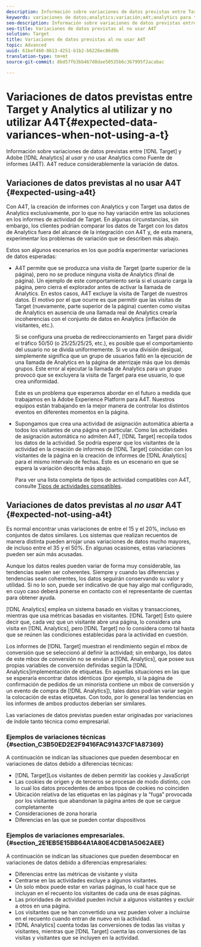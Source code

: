 ```yaml
---
description: Información sobre variaciones de datos previstas entre Target y Adobe Analytics al no usar Analytics como Fuente de informes (A4T), lo que elimina totalmente la variación de datos.
keywords: variaciones de datos;analytics;variación;a4t;analytics para target;analytics como fuente de informes;diferencias;discrepancias;discrepancia
seo-description: Información sobre variaciones de datos previstas entre Target y Adobe Analytics al no usar Analytics como Fuente de informes (A4T), lo que elimina totalmente la variación de datos.
seo-title: Variaciones de datos previstas al no usar A4T
solution: Target
title: Variaciones de datos previstas al no usar A4T
topic: Advanced
uuid: 61bef460-8613-4251-b1b2-b6226ec86d9b
translation-type: tm+mt
source-git-commit: 8bd57fb3bb467d8dae50535b6c367995f2acabac

---
```



# Variaciones de datos previstas entre Target y Analytics al utilizar y no utilizar A4T{#expected-data-variances-when-not-using-a-t}

Información sobre variaciones de datos previstas entre [!DNL Target] y Adobe [!DNL Analytics] al *usar* y *no* usar Analytics como Fuente de informes (A4T). A4T reduce considerablemente la variación de datos.

## Variaciones de datos previstas al no usar A4T {#expected-using-a4t}

Con A4T, la creación de informes con Analytics y con Target usa datos de Analytics exclusivamente, por lo que no hay variación entre las soluciones en los informes de actividad de Target. En algunas circunstancias, sin embargo, los clientes podrían comparar los datos de Target con los datos de Analytics fuera del alcance de la integración con A4T y, de esta manera, experimentar los problemas de variación que se describen más abajo.

Estos son algunos escenarios en los que podría experimentar variaciones de datos esperadas:

* A4T permite que se produzca una visita de Target (parte superior de la página), pero no se produce ninguna visita de Analytics (final de página). Un ejemplo de este comportamiento sería si el usuario carga la página, pero cierra el explorador antes de activar la llamada de Analytics. En estos casos, A4T excluye la visita de Target de nuestros datos. El motivo por el que ocurre es que permitir que las visitas de Target (nuevamente, parte superior de la página) cuenten como visitas de Analytics en ausencia de una llamada real de Analytics crearía incoherencias con el conjunto de datos en Analytics (inflación de visitantes, etc.).

   Si se configura una prueba de redireccionamiento en Target para dividir el tráfico 50/50 (o 25/25/25/25, etc.), es posible que el comportamiento del usuario no se divida uniformemente. Si ve una división desigual, simplemente significa que un grupo de usuarios falló en la ejecución de una llamada de Analytics en la página de aterrizaje más que los demás grupos. Este error al ejecutar la llamada de Analytics para un grupo provocó que se excluyera la visita de Target para ese usuario, lo que crea uniformidad.

   Este es un problema que esperamos abordar en el futuro a medida que trabajamos en la Adobe Experience Platform para A4T. Nuestros equipos están trabajando en la mejor manera de controlar los distintos eventos en diferentes momentos en la página.

* Supongamos que crea una actividad de asignación automática abierta a todos los visitantes de una página en particular. Como las actividades de asignación automática no admiten A4T, [!DNL Target] recopila todos los datos de la actividad. Se podría esperar que los visitantes de la actividad en la creación de informes de [!DNL Target] coincidan con los visitantes de la página en la creación de informes de [!DNL Analytics] para el mismo intervalo de fechas. Este es un escenario en que se espera la variación descrita más abajo.

   Para ver una lista completa de tipos de actividad compatibles con A4T, consulte [Tipos de actividades compatibles](../../c-integrating-target-with-mac/a4t/a4t.md#section_F487896214BF4803AF78C552EF1669AA).

## Variaciones de datos previstas al *no usar* A4T  {#expected-not-using-a4t}

Es normal encontrar unas variaciones de entre el 15 y el 20%, incluso en conjuntos de datos similares. Los sistemas que realizan recuentos de manera distinta pueden arrojar unas variaciones de datos mucho mayores, de incluso entre el 35 y el 50%. En algunas ocasiones, estas variaciones pueden ser aún más acusadas.

Aunque los datos reales pueden variar de forma muy considerable, las tendencias suelen ser coherentes. Siempre y cuando las diferencias y tendencias sean coherentes, los datos seguirán conservando su valor y utilidad. Si no lo son, puede ser indicativo de que hay algo mal configurado, en cuyo caso deberá ponerse en contacto con el representante de cuentas para obtener ayuda.

[!DNL Analytics] emplea un sistema basado en visitas y transacciones, mientras que usa métricas basadas en visitantes. [!DNL Target] Esto quiere decir que, cada vez que un visitante abre una página, lo considera una visita en [!DNL Analytics], pero [!DNL Target] no lo considera como tal hasta que se reúnen las condiciones establecidas para la actividad en cuestión.

Los informes de [!DNL Target] muestran el rendimiento según el mbox de conversión que se seleccionó al definir la actividad; sin embargo, los datos de este mbox de conversión no se envían a [!DNL Analytics], que posee sus propias variables de conversión definidas según la [!DNL Analytics]implementación de etiquetas. En aquellas situaciones en las que se esperaría encontrar datos idénticos (por ejemplo, si la página de confirmación de pedidos de un minorista contiene un mbox de conversión y un evento de compra de [!DNL Analytics]), tales datos podrían variar según la colocación de estas etiquetas. Con todo, por lo general las tendencias en los informes de ambos productos deberían ser similares.

Las variaciones de datos previstas pueden estar originadas por variaciones de índole tanto técnica como empresarial.

### Ejemplos de variaciones técnicas  {#section_C3B50ED2E2F9416FAC91437CF1A87369}

A continuación se indican las situaciones que pueden desembocar en variaciones de datos debido a diferencias técnicas:

* [!DNL Target]Los visitantes de deben permitir las cookies y JavaScript
* Las cookies de origen y de terceros se procesan de modo distinto, con lo cual los datos procedentes de ambos tipos de cookies no coinciden
* Ubicación relativa de las etiquetas en las páginas y la “fuga” provocada por los visitantes que abandonan la página antes de que se cargue completamente
* Consideraciones de zona horaria
* Diferencias en las que se pueden contar dispositivos

### Ejemplos de variaciones empresariales.  {#section_2E1EB5E15BB64A1A80E4CDB1A5062AEE}

A continuación se indican las situaciones que pueden desembocar en variaciones de datos debido a diferencias empresariales:

* Diferencias entre las métricas de visitante y visita
* Centrarse en las actividades excluye a algunos visitantes.
* Un solo mbox puede estar en varias páginas, lo cual hace que se incluyan en el recuento los visitantes de cada una de esas páginas.
* Las prioridades de actividad pueden incluir a algunos visitantes y excluir a otros en una página.
* Los visitantes que se han convertido una vez pueden volver a incluirse en el recuento cuando entran de nuevo en la actividad.
* [!DNL Analytics] cuenta todas las conversiones de todas las visitas y visitantes, mientras que [!DNL Target] cuenta las conversiones de las visitas y visitantes que se incluyen en la actividad.